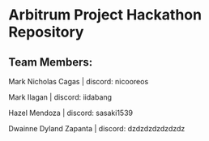 # Arbitrum Project Hackathon Repository

## Team Members:
Mark Nicholas Cagas | discord: nicooreos

Mark Ilagan | discord: iidabang

Hazel Mendoza | discord: sasaki1539

Dwainne Dyland Zapanta | discord: dzdzdzdzdzdzdz
